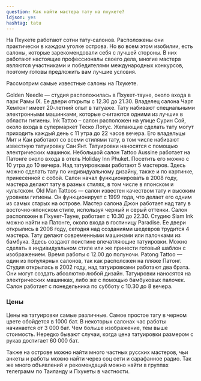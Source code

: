 ```yaml
---
question: Как найти мастера тату на пхукете?
ldjson: yes
hashtag: tatu
---
```


На Пхукете работают сотни тату-салонов. Расположены они практически в каждом уголке острова. Но во всем этом изобилии, есть салоны, которые зарекомендовали себя с лучшей стороны. В них работают настоящие профессионалы своего дела, многие мастера являются участниками и победителями международных конкурсов, поэтому готовы предложить вам лучшие условия.

Рассмотрим самые известные салоны на Пхукете.

Golden Needle — студия расположилась в Пхукет-тауне, около входа в парк Рамы IX. Ее двери открыты с 12.30 до 21.30. Владелец салона Чарт Хемтонг имеет 20-летний опыт в татуаже. Тату набивают специальными электронными машинками, которые считаются одними из лучших в области гигиены.
Ink Tattoo – салон расположен на улице Сурин Сой, около входа в супермаркет Теско Лотус. Желающие сделать тату могут приходить каждый день с 11 утра до 22 часов вечера. Его владельцы Мит и Каи работают со всеми стилями тату, в том числе набивают известную татуировку Сан Янт. Татуировки наносятся с помощью электрических машинок.
Небольшой салон Tattoo Aussine работает на Патонге около входа в отель Holiday Inn Phuket. Посетить его можно с 10 утра до 10 вечера. Над татуировками работают 5 мастеров. Здесь можно сделать тату по индивидуальному дизайну, также и по картинке, принесенной с собой. Салон начал функционировать в 2008 году, мастера делают тату в разных стилях, в том числе в японском и культском.
Old Man Tattoos — салон известен качеством тату и высоким уровнем гигиены. Он функционирует с 1999 года, что делает его одним из самых старых на острове. Мастер салона Джон работает над тату в восточно-японском стиле, используя черный и серый оттенки. Салон расположен в Пхукет-Тауне, работает с 10.30 до 22.30.
Студию Siam Ink можно найти на Патонге, около входа в гостиницу Paradise. Ее двери открылись в 2008 году, сегодня над созданиями шедевров трудится 4 мастера. Тату делают современными машинами или палочками из бамбука. Здесь создают поистине впечатляющие татуировки. Можно сделать в индивидуальном стиле или же принести готовый шаблон с изображением. Время работы с 12.00 до полуночи.
Patong Tattoo — один из популярных салонов, так как расположен на пляже Патонг. Студия открылась в 2002 году, над татуировками работают два брата. Они могут создать абсолютно любой дизайн. Татуировки наносятся на электрических машинках, либо же с помощью бамбуковых палочек. Салон работает с понедельника по субботу с 10.30 до 8 вечера.
### Цены
Цены на татуировки самые различные. Самое простое тату в черном цвете обойдется в 1000 бат. В некоторых салонах час работы начинается от 3 000 бат. Чем больше изображение, тем выше стоимость. Нередко бывают случаи, когда цена татуировки размером с рукав достигает 60 000 бат.

Также на острове можно найти много частных русских мастеров, чьи анкеты и работы можно найти через соц сети и сарафанное радио. Так же много объявлений и рекомендаций можно найти в группах телеграмм по Таиланду и Пхукеты в частности.
